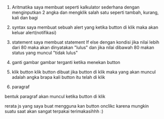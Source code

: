 1. Aritmatika 
saya membuat seperti kalkulator sederhana 
dengan menginputkan 2 angka dan mengklik salah satu seperti tambah, kurang, kali dan bagi

2. syntax
saya membuat sebuah alert yang ketika button di klik maka akan keluar alert(notifikasi)

3. statement
saya membuat statement If else dengan kondisi jika nilai lebih dari 80 maka akan dinyatakan "lulus" dan jika nilai dibawah 80 makan status yang muncul "tidak lulus"

4. ganti gambar
gambar terganti ketika menekan button

5. klik button
klik button dibuat jika button di klik maka yang akan muncul adalah angka brapa kali button itu telah di klik

6. paragraf

bentuk paragraf akan muncul ketika button di klik

rerata js yang saya buat mengguna kan button onclikc karena mungkin suatu saat akan sangat terpakai 
terimakasihhh :)
